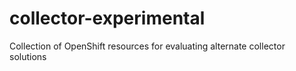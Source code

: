 # collector-experimental

Collection of OpenShift resources for evaluating alternate collector solutions
